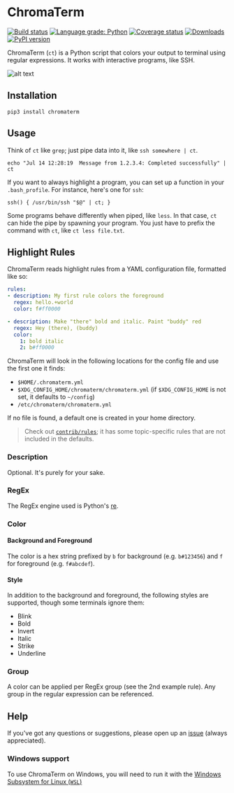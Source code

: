 # ChromaTerm

[![Build status](https://img.shields.io/github/workflow/status/hSaria/ChromaTerm/CI/master)](https://github.com/hSaria/ChromaTerm/actions?query=workflow%3ACI)
[![Language grade: Python](https://img.shields.io/lgtm/grade/python/github/hSaria/ChromaTerm)](https://lgtm.com/projects/g/hSaria/ChromaTerm/context:python)
[![Coverage status](https://coveralls.io/repos/github/hSaria/ChromaTerm/badge.svg)](https://coveralls.io/github/hSaria/ChromaTerm)
[![Downloads](https://static.pepy.tech/personalized-badge/chromaterm?period=total&units=international_system&left_color=grey&right_color=brightgreen&left_text=downloads)](https://pepy.tech/project/chromaterm)
[![PyPI version](https://badge.fury.io/py/chromaterm.svg)](https://badge.fury.io/py/chromaterm)

ChromaTerm (`ct`) is a Python script that colors your output to terminal using
regular expressions. It works with interactive programs, like SSH.

![alt text](https://github.com/hSaria/ChromaTerm/raw/master/.github/junos-show-interface.png "Example output")

## Installation

```shell
pip3 install chromaterm
```

## Usage

Think of `ct` like `grep`; just pipe data into it, like `ssh somewhere | ct`.

```shell
echo "Jul 14 12:28:19  Message from 1.2.3.4: Completed successfully" | ct
```

If you want to always highlight a program, you can set up a function in your
`.bash_profile`. For instance, here's one for `ssh`:
```shell
ssh() { /usr/bin/ssh "$@" | ct; }
```

Some programs behave differently when piped, like `less`. In that case, `ct` can
hide the pipe by spawning your program. You just have to prefix the command with
`ct`, like `ct less file.txt`.

## Highlight Rules

ChromaTerm reads highlight rules from a YAML configuration file, formatted like so:

```yaml
rules:
- description: My first rule colors the foreground
  regex: hello.+world
  color: f#ff0000

- description: Make "there" bold and italic. Paint "buddy" red
  regex: Hey (there), (buddy)
  color:
    1: bold italic
    2: b#ff0000
```

ChromaTerm will look in the following locations for the config file and use the
first one it finds:

 * `$HOME/.chromaterm.yml`
 * `$XDG_CONFIG_HOME/chromaterm/chromaterm.yml` (if `$XDG_CONFIG_HOME` is not set,
 it defaults to `~/config`)
 * `/etc/chromaterm/chromaterm.yml`

If no file is found, a default one is created in your home directory.

> Check out [`contrib/rules`](https://github.com/hSaria/ChromaTerm/tree/master/contrib/rules);
> it has some topic-specific rules that are not included in the defaults.

### Description

Optional. It's purely for your sake.

### RegEx

The RegEx engine used is Python's [re](https://docs.python.org/3/library/re.html).

### Color

#### Background and Foreground

The color is a hex string prefixed by `b` for background (e.g. `b#123456`) and
`f` for foreground (e.g. `f#abcdef`).

#### Style

In addition to the background and foreground, the following styles are supported,
though some terminals ignore them:

 * Blink
 * Bold
 * Invert
 * Italic
 * Strike
 * Underline

### Group

A color can be applied per RegEx group (see the 2nd example rule). Any group in
the regular expression can be referenced.

## Help

If you've got any questions or suggestions, please open up an
[issue](https://github.com/hSaria/ChromaTerm/issues/new/choose) (always
appreciated).

### Windows support

To use ChromaTerm on Windows, you will need to run it with the
[Windows Subsystem for Linux (`WSL`)](https://docs.microsoft.com/en-us/windows/wsl/about)
